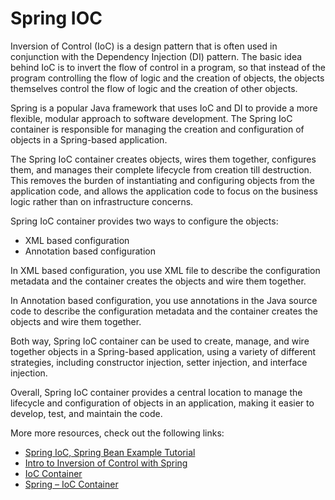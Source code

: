 # Spring IOC

Inversion of Control (IoC) is a design pattern that is often used in conjunction with the Dependency Injection (DI) pattern. The basic idea behind IoC is to invert the flow of control in a program, so that instead of the program controlling the flow of logic and the creation of objects, the objects themselves control the flow of logic and the creation of other objects.

Spring is a popular Java framework that uses IoC and DI to provide a more flexible, modular approach to software development. The Spring IoC container is responsible for managing the creation and configuration of objects in a Spring-based application.

The Spring IoC container creates objects, wires them together, configures them, and manages their complete lifecycle from creation till destruction. This removes the burden of instantiating and configuring objects from the application code, and allows the application code to focus on the business logic rather than on infrastructure concerns.

Spring IoC container provides two ways to configure the objects:

- XML based configuration
- Annotation based configuration

In XML based configuration, you use XML file to describe the configuration metadata and the container creates the objects and wire them together.

In Annotation based configuration, you use annotations in the Java source code to describe the configuration metadata and the container creates the objects and wire them together.

Both way, Spring IoC container can be used to create, manage, and wire together objects in a Spring-based application, using a variety of different strategies, including constructor injection, setter injection, and interface injection.

Overall, Spring IoC container provides a central location to manage the lifecycle and configuration of objects in an application, making it easier to develop, test, and maintain the code.

More more resources, check out the following links:

- [Spring IoC, Spring Bean Example Tutorial](https://www.digitalocean.com/community/tutorials/spring-ioc-bean-example-tutorial)
- [Intro to Inversion of Control with Spring](https://www.baeldung.com/inversion-control-and-dependency-injection-in-spring)
- [IoC Container](https://www.javatpoint.com/ioc-container)
- [Spring – IoC Container](https://www.geeksforgeeks.org/spring-ioc-container/)
